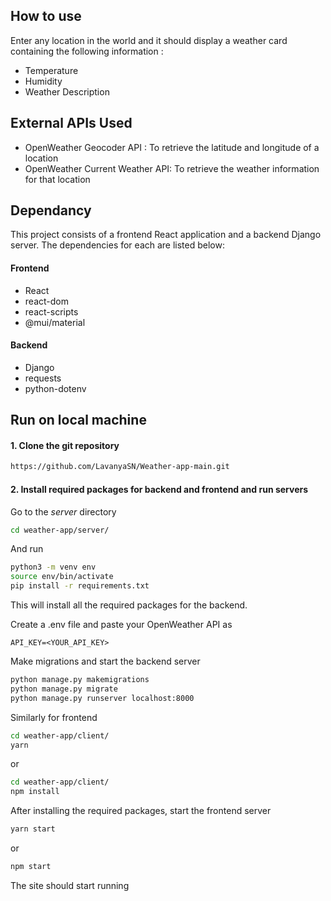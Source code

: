 

## How to use

Enter any location in the world and it should display a weather card containing the following information :

- Temperature
- Humidity
- Weather Description

## External APIs Used

- OpenWeather Geocoder API : To retrieve the latitude and longitude of a location
- OpenWeather Current Weather API: To retrieve the weather information for that location

## Dependancy

This project consists of a frontend React application and a backend Django server. The dependencies for each are listed below:

#### Frontend

- React
- react-dom
- react-scripts
- @mui/material

#### Backend

- Django
- requests
- python-dotenv

## Run on local machine

#### 1. Clone the git repository

```bash
https://github.com/LavanyaSN/Weather-app-main.git
```

#### 2. Install required packages for backend and frontend and run servers

Go to the _server_ directory

```bash
cd weather-app/server/
```

And run

```bash
python3 -m venv env
source env/bin/activate
pip install -r requirements.txt
```

This will install all the required packages for the backend.

Create a .env file and paste your OpenWeather API as

```
API_KEY=<YOUR_API_KEY>
```

Make migrations and start the backend server

```bash
python manage.py makemigrations
python manage.py migrate
python manage.py runserver localhost:8000
```

Similarly for frontend

```bash
cd weather-app/client/
yarn
```

or

```bash
cd weather-app/client/
npm install
```

After installing the required packages, start the frontend server

```bash
yarn start
```

or

```bash
npm start
```

The site should start running
